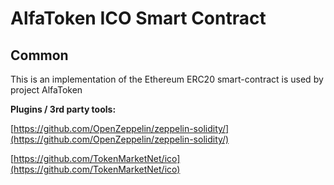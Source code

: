 # AlfaToken ICO Smart Contract

## Common

This is an implementation of the Ethereum ERC20 smart-contract is used by project AlfaToken

<b>Plugins / 3rd party tools:</b>

[https://github.com/OpenZeppelin/zeppelin-solidity/](https://github.com/OpenZeppelin/zeppelin-solidity/)

[https://github.com/TokenMarketNet/ico](https://github.com/TokenMarketNet/ico)